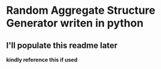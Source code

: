 # Random Aggregate Structure Generator writen in python

## I'll populate this readme later
**kindly reference this if used**